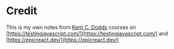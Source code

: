 # Credit
This is my own notes from [Kent C. Dodds](https://kentcdodds.com/) courses on [https://testingjavascript.com/](https://testingjavascript.com/) and [https://epicreact.dev/](https://epicreact.dev/)
<!--stackedit_data:
eyJoaXN0b3J5IjpbMjc1NjUzMjE1LDIwNTczMjE4NzVdfQ==
-->
